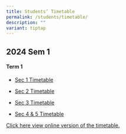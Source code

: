 ```yaml
---
title: Students’ Timetable
permalink: /students/timetable/
description: ""
variant: tiptap
---
```

<h2>2024 Sem 1</h2><h4>Term 1</h4><ul data-tight="true" class="tight"><li><p><a href="/files/Timetables/Students Timetable/2024_Sec1_ClassTT_v2.pdf" rel="noopener noreferrer nofollow" target="_blank">Sec 1 Timetable</a></p></li><li><p><a href="/files/Timetables/Students Timetable/2024_Sec2_ClassTT_v2.pdf" rel="noopener noreferrer nofollow" target="_blank">Sec 2 Timetable</a></p></li><li><p><a href="/files/Timetables/Students Timetable/2024_Sec3_ClassTT_v2.pdf" rel="noopener noreferrer nofollow" target="_blank">Sec 3 Timetable</a></p></li><li><p><a href="/files/Timetables/Students Timetable/2024_Sec_4_5_Class_TT_v3.pdf" rel="noopener noreferrer nofollow" target="_blank">Sec 4 &amp; 5 Timetable</a></p></li></ul><p></p><p><a href="https://yishunsec.edupage.org/timetable/view.php" rel="noopener noreferrer nofollow" target="_blank">Click here view online version of the timetable.</a></p><p></p>
